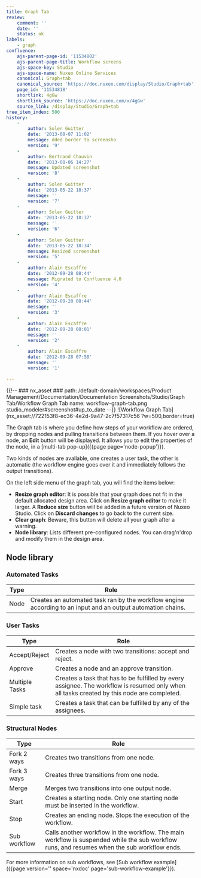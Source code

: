 ```yaml
---
title: Graph Tab
review:
    comment: ''
    date: ''
    status: ok
labels:
    - graph
confluence:
    ajs-parent-page-id: '11534802'
    ajs-parent-page-title: Workflow screens
    ajs-space-key: Studio
    ajs-space-name: Nuxeo Online Services
    canonical: Graph+tab
    canonical_source: 'https://doc.nuxeo.com/display/Studio/Graph+tab'
    page_id: '11534818'
    shortlink: 4gGw
    shortlink_source: 'https://doc.nuxeo.com/x/4gGw'
    source_link: /display/Studio/Graph+tab
tree_item_index: 500
history:
    -
        author: Solen Guitter
        date: '2013-08-07 11:02'
        message: dded border to screensho
        version: '9'
    -
        author: Bertrand Chauvin
        date: '2013-08-06 14:27'
        message: Updated screenshot
        version: '8'
    -
        author: Solen Guitter
        date: '2013-05-22 18:37'
        message: ''
        version: '7'
    -
        author: Solen Guitter
        date: '2013-05-22 18:37'
        message: ''
        version: '6'
    -
        author: Solen Guitter
        date: '2013-05-22 18:34'
        message: Resized screenshot
        version: '5'
    -
        author: Alain Escaffre
        date: '2012-09-28 08:44'
        message: Migrated to Confluence 4.0
        version: '4'
    -
        author: Alain Escaffre
        date: '2012-09-28 08:44'
        message: ''
        version: '3'
    -
        author: Alain Escaffre
        date: '2012-09-28 08:01'
        message: ''
        version: '2'
    -
        author: Alain Escaffre
        date: '2012-09-28 07:58'
        message: ''
        version: '1'

---
```

{{!--     ### nx_asset ###
    path: /default-domain/workspaces/Product Management/Documentation/Documentation Screenshots/Studio/Graph Tab/Workflow Graph Tab
    name: workflow-graph-tab.png
    studio_modeler#screenshot#up_to_date
--}}
![Workflow Graph Tab](nx_asset://722153f8-ec36-4e2d-9a47-2c7f57317c56 ?w=500,border=true)

The Graph tab is where you define how steps of your workflow are ordered, by dropping nodes and pulling transitions between them.
 If you hover over a node, an **Edit** button will be displayed. It allows you to edit the properties of the node, in a [multi-tab pop-up]({{page page='node-popup'}}).

 Two kinds of nodes are available, one creates a user task, the other is automatic (the workflow engine goes over it and immediately follows the output transitions).

On the left side menu of the graph tab, you will find the items below:

*   **Resize graph editor**: It is possible that your graph does not fit in the default allocated design area. Click on **Resize graph editor** to make it larger. A **Reduce size** button will be added in a future version of Nuxeo Studio. Click on **Discard changes** to go back to the current size.
*   **Clear graph**: Beware, this button will delete all your graph after a warning.
*   **Node library**: Lists different pre-configured nodes. You can drag'n'drop and modify them in the design area.

## Node library

### Automated Tasks

| Type  | Role |
|---|---|
| Node  | Creates an automated task ran by the workflow engine according to an input and an output automation chains.  |


### User Tasks

| Type  | Role |
|---|---|
| Accept/Reject |  Creates a node with two transitions: accept and reject. |
| Approve  | Creates a node and an approve transition. |
| Multiple Tasks | Creates a task that has to be fulfilled by every assignee. The workflow is resumed only when all tasks created by this node are completed.|
| Simple task | Creates a task that can be fulfilled by any of the assignees.|

### Structural Nodes

| Type | Role |
|---|---|
| Fork 2 ways | Creates two transitions from one node.  |
| Fork 3 ways | Creates three transitions from one node.  |
| Merge  | Merges two transitions into one output node.  |
| Start  | Creates a starting node. Only one starting node must be inserted in the workflow.  |
| Stop  | Creates an ending node. Stops the execution of the workflow.  |
| Sub workflow  | Calls another workflow in the workflow. The main workflow is suspended while the sub workflow runs, and resumes when the sub workflow ends.  |

For more information on sub workflows, see [Sub workflow example]({{page version='' space='nxdoc' page='sub-workflow-example'}}).
